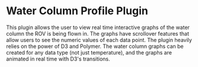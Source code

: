 # Water Column Profile Plugin
This plugin allows the user to view real time interactive graphs of the water column the ROV is being flown in. The graphs have scrollover features that allow users to see the numeric values of each data point. The plugin heavily relies on the power of D3 and Polymer. The water column graphs can be created for any data type (not just temperature), and the graphs are animated in real time with D3's transitions.